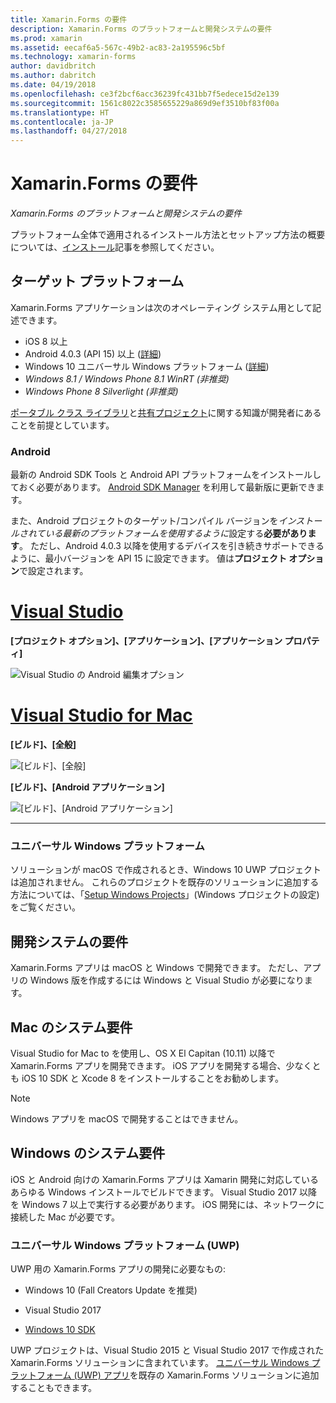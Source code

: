 ```yaml
---
title: Xamarin.Forms の要件
description: Xamarin.Forms のプラットフォームと開発システムの要件
ms.prod: xamarin
ms.assetid: eecaf6a5-567c-49b2-ac83-2a195596c5bf
ms.technology: xamarin-forms
author: davidbritch
ms.author: dabritch
ms.date: 04/19/2018
ms.openlocfilehash: ce3f2bcf6acc36239fc431bb7f5edece15d2e139
ms.sourcegitcommit: 1561c8022c3585655229a869d9ef3510bf83f00a
ms.translationtype: HT
ms.contentlocale: ja-JP
ms.lasthandoff: 04/27/2018
---
```

# <a name="xamarinforms-requirements"></a>Xamarin.Forms の要件

_Xamarin.Forms のプラットフォームと開発システムの要件_

プラットフォーム全体で適用されるインストール方法とセットアップ方法の概要については、[インストール](~/cross-platform/get-started/installation/index.md)記事を参照してください。

## <a name="target-platforms"></a>ターゲット プラットフォーム

Xamarin.Forms アプリケーションは次のオペレーティング システム用として記述できます。

-  iOS 8 以上
-  Android 4.0.3 (API 15) 以上 ([詳細](#android))
-  Windows 10 ユニバーサル Windows プラットフォーム ([詳細](#windows10))
-  *Windows 8.1 / Windows Phone 8.1 WinRT (非推奨)*
-  
  *Windows Phone 8 Silverlight (非推奨)*

[ポータブル クラス ライブラリ](~/cross-platform/app-fundamentals/pcl.md)と[共有プロジェクト](~/cross-platform/app-fundamentals/shared-projects.md)に関する知識が開発者にあることを前提としています。

<a name="android" />

### <a name="android"></a>Android

最新の Android SDK Tools と Android API プラットフォームをインストールしておく必要があります。 [Android SDK Manager](~/android/get-started/installation/android-sdk.md) を利用して最新版に更新できます。

また、Android プロジェクトのターゲット/コンパイル バージョンを*インストールされている最新のプラットフォームを使用するように*設定する**必要があります**。 ただし、Android 4.0.3 以降を使用するデバイスを引き続きサポートできるように、最小バージョンを API 15 に設定できます。 値は**プロジェクト オプション**で設定されます。

# <a name="visual-studiotabvswin"></a>[Visual Studio](#tab/vswin)

**[プロジェクト オプション]、[アプリケーション]、[アプリケーション プロパティ]**

![](installation-images/options-android-vs-sml.png "Visual Studio の Android 編集オプション")

# <a name="visual-studio-for-mactabvsmac"></a>[Visual Studio for Mac](#tab/vsmac)

**[ビルド]、[全般]**

![](installation-images/options-general-sml.png "[ビルド]、[全般]")

**[ビルド]、[Android アプリケーション]**

![](installation-images/options-android-sml.png "[ビルド]、[Android アプリケーション]")

-----

<a name="windows10" />

### <a name="universal-windows-platform"></a>ユニバーサル Windows プラットフォーム

ソリューションが macOS で作成されるとき、Windows 10 UWP プロジェクトは追加されません。 これらのプロジェクトを既存のソリューションに追加する方法については、「[Setup Windows Projects](~/xamarin-forms/platform/windows/installation/index.md)」(Windows プロジェクトの設定) をご覧ください。

## <a name="development-system-requirements"></a>開発システムの要件

Xamarin.Forms アプリは macOS と Windows で開発できます。 ただし、アプリの Windows 版を作成するには Windows と Visual Studio が必要になります。

## <a name="mac-system-requirements"></a>Mac のシステム要件

Visual Studio for Mac to を使用し、OS X El Capitan (10.11) 以降で Xamarin.Forms アプリを開発できます。 iOS アプリを開発する場合、少なくとも iOS 10 SDK と Xcode 8 をインストールすることをお勧めします。

> [!NOTE]
>  Windows アプリを macOS で開発することはできません。

## <a name="windows-system-requirements"></a>Windows のシステム要件

iOS と Android 向けの Xamarin.Forms アプリは Xamarin 開発に対応しているあらゆる Windows インストールでビルドできます。 Visual Studio 2017 以降を Windows 7 以上で実行する必要があります。 iOS 開発には、ネットワークに接続した Mac が必要です。

### <a name="universal-windows-platform-uwp"></a>ユニバーサル Windows プラットフォーム (UWP)

UWP 用の Xamarin.Forms アプリの開発に必要なもの:

* Windows 10 (Fall Creators Update を推奨)

* Visual Studio 2017

* [Windows 10 SDK](https://dev.windows.com/downloads/windows-10-sdk)

UWP プロジェクトは、Visual Studio 2015 と Visual Studio 2017 で作成された Xamarin.Forms ソリューションに含まれています。
[ユニバーサル Windows プラットフォーム (UWP) アプリ](~/xamarin-forms/platform/windows/installation/index.md)を既存の Xamarin.Forms ソリューションに追加することもできます。
